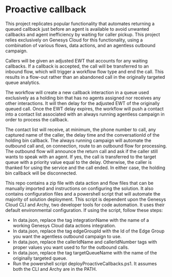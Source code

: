 <h1>Proactive callback</h1>
<p>This project replicates popular functionality that automates returning a queued callback just before an agent is available to avoid unwanted callbacks and agent inefficiency by waiting for caller pickup. This project relies exclusively on Genesys Cloud for this functionality, using a combination of various flows, data actions, and an agentless outbound campaign.</p>
<p>Callers will be given an adjusted EWT that accounts for any waiting callbacks. If a callback is accepted, the call will be transferred to an inbound flow, which will trigger a workflow flow type and end the call. This results in a flow-out rather than an abandoned call in the originally targeted queue analytics.</p>
<p>The workflow will create a new callback interaction in a queue used exclusively as a holding bin that has no agents assigned nor receives any other interactions. It will then delay for the adjusted EWT of the originally queued call. Once the EWT delay expires, the workflow will push a contact into a contact list associated with an always running agentless campaign in order to process the callback.</p>
<p>The contact list will receive, at minimum, the phone number to call, any captured name of the caller, the delay time and the conversationId of the holding bin callback. The always running campaign will automate the outbound call and, on connection, route to an outbound flow for processing. The outbound flow will announce the return call and ask if the caller still wants to speak with an agent. If yes, the call is transferred to the target queue with a priority value equal to the delay. Otherwise, the caller is thanked for using the service and the call ended. In either case, the holding bin callback will be disconnected.
<p>This repo contains a zip file with data action and flow files that can be manually imported and instructions on configuring the solution. It also contains configuration files and a powershell script that will automate the majority of solution deployment. This script is dependent upon the Genesys Cloud CLI and Archy, two developer tools for code automation. It uses their default environmental configuration. If using the script, follow these steps:
<ul>
<li>In data.json, replace the tag integrationName with the name of a working Genesys Cloud data actions integration.</li>
<li>In data.json, replace the tag edgeGroupId with the Id of the Edge Group you want the agentless outbound campaign to use.</li>
<li>In data.json, replace the callerIdName and callerIdNumber tags with proper values you want used to for the outbound calls.</li>
<li>In data.json, replace the tag targetQueueName with the name of the originally targeted queue.</li>
<li>Run the powershell script deployProactiveCallbacks.ps1. It assumes both the CLI and Archy are in the PATH.</li>